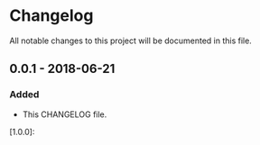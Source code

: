 # Changelog
All notable changes to this project will be documented in this file.

## 0.0.1 - 2018-06-21
### Added
- This CHANGELOG file.

[1.0.0]: 
